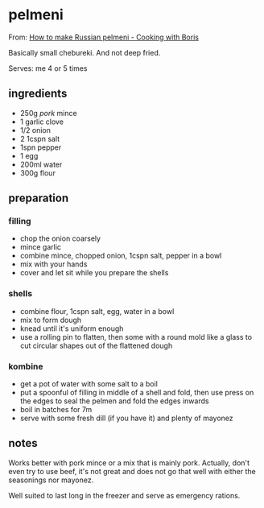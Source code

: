 # pelmeni

From: [How to make Russian pelmeni - Cooking with Boris](https://youtu.be/YO7AdLsUSec)

Basically small chebureki. And not deep fried.

Serves: me 4 or 5 times

## ingredients

- 250g *pork* mince
- 1 garlic clove
- 1/2 onion
- 2 1cspn salt
- 1spn pepper
- 1 egg
- 200ml water
- 300g flour

## preparation

### filling

- chop the onion coarsely
- mince garlic
- combine mince, chopped onion, 1cspn salt, pepper in a bowl
- mix with your hands
- cover and let sit while you prepare the shells

### shells

- combine flour, 1cspn salt, egg, water in a bowl
- mix to form dough
- knead until it's uniform enough
- use a rolling pin to flatten, then some with a round mold like a glass to cut circular shapes out of the flattened dough

### kombine

- get a pot of water with some salt to a boil
- put a spoonful of filling in middle of a shell and fold, then use press on the edges to seal the pelmen and fold the edges inwards
- boil in batches for 7m
- serve with some fresh dill (if you have it) and plenty of mayonez

## notes

Works better with pork mince or a mix that is mainly pork. Actually, don't even try to use beef, it's not great and does not go that well with either the seasonings nor mayonez.

Well suited to last long in the freezer and serve as emergency rations.
